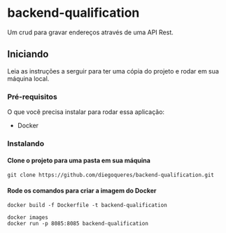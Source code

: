 # backend-qualification

Um crud para gravar endereços através de uma API Rest.

## Iniciando
Leia as instruções a serguir para ter uma cópia do projeto e rodar em sua máquina local.

### Pré-requisitos

O que você precisa instalar para rodar essa aplicação:

- Docker


### Instalando

#### Clone o projeto para uma pasta em sua máquina
```
git clone https://github.com/diegoqueres/backend-qualification.git
```

#### Rode os comandos para criar a imagem do Docker
```
docker build -f Dockerfile -t backend-qualification

docker images
docker run -p 8085:8085 backend-qualification
```

